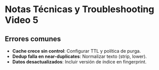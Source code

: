 # Notas Técnicas y Troubleshooting Video 5

## Errores comunes

- **Cache crece sin control**: Configurar TTL y política de purga.
- **Dedup falla en near-duplicates**: Normalizar texto (strip, lower).
- **Datos desactualizados**: Incluir versión de índice en fingerprint.

